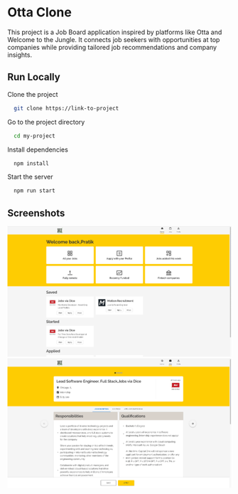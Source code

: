 
# Otta Clone

This project is a Job Board application inspired by platforms like Otta and Welcome to the Jungle. It connects job seekers with opportunities at top companies while providing tailored job recommendations and company insights.
## Run Locally

Clone the project

```bash
  git clone https://link-to-project
```

Go to the project directory

```bash
  cd my-project
```

Install dependencies

```bash
  npm install
```

Start the server

```bash
  npm run start
```


## Screenshots

![App Screenshot](https://github.com/yuvraj1898/job-board-frontend/blob/main/Screenshot%202024-12-30%20at%2015.05.47-min.png)
![App Screenshot](https://github.com/yuvraj1898/job-board-frontend/blob/main/Screenshot%202024-12-30%20at%2015.06.01-min.png)

